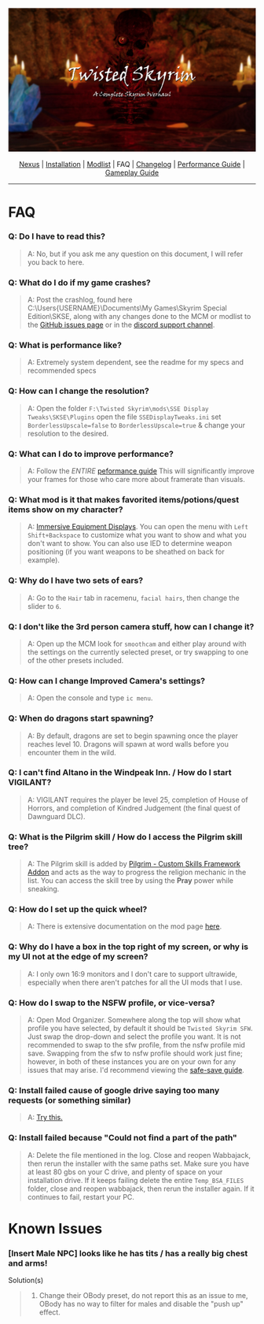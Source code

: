 ![](https://raw.githubusercontent.com/Oghma-Infinium/Twisted-Skyrim/refs/heads/main/Twisted%20Skyrim%20Logo%20(1).webp)

<p align="center">
  <a href="https://www.nexusmods.com/skyrimspecialedition/mods/87820](https://www.nexusmods.com/skyrimspecialedition/mods/132034">Nexus</a> |
  <a href="https://github.com/Oghma-Infinium/Twisted-Skyrim/blob/main/README.md">Installation</a> |
  <a href="https://loadorderlibrary.com/lists/twisted-skyrim">Modlist</a> |
  FAQ |
  <a href="https://github.com/Oghma-Infinium/Twisted-Skyrim/blob/main/CHANGELOG.md">Changelog</a> |
  <a href="https://github.com/Oghma-Infinium/Twisted-Skyrim/blob/main/Performance%20Guide.md">Performance Guide</a> |
  <a href="https://github.com/Oghma-Infinium/Twisted-Skyrim/blob/main/GAMEPLAY%20GUIDE.md">Gameplay Guide</a>
</p>

---

# FAQ

### Q: Do I have to read this?
> A: No, but if you ask me any question on this document, I will refer you back to here.

### Q: What do I do if my game crashes?
> A: Post the crashlog, found here C:\Users\{USERNAME}\Documents\My Games\Skyrim Special Edition\SKSE, along with any changes done to the MCM or modlist to the [GitHub issues page](https://github.com/Oghma-Infinium/Twisted-Skyrim/issues) or in the [discord support channel](https://discord.com/channels/1008047161281347606/1374528223706349679).

### Q: What is performance like?
> A: Extremely system dependent, see the readme for my specs and recommended specs

### Q: How can I change the resolution?
> A: Open the folder `F:\Twisted Skyrim\mods\SSE Display Tweaks\SKSE\Plugins` open the file `SSEDisplayTweaks.ini` set `BorderlessUpscale=false` to `BorderlessUpscale=true` & change your resolution to the desired.

### Q: What can I do to improve performance?
> A: Follow the _ENTIRE_ [peformance guide](https://github.com/Oghma-Infinium/Twisted-Skyrim/blob/main/Performance%20Guide.md) This will significantly improve your frames for those who care more about framerate than visuals.

### Q: What mod is it that makes favorited items/potions/quest items show on my character?
> A: [Immersive Equipment Displays](https://www.nexusmods.com/skyrimspecialedition/mods/62001). You can open the menu with `Left Shift+Backspace` to customize what you want to show and what you don't want to show. You can also use IED to determine weapon positioning (if you want weapons to be sheathed on back for example).

### Q: Why do I have two sets of ears?
> A: Go to the `Hair` tab in racemenu, `facial hairs`, then change the slider to `6`.

### Q: I don't like the 3rd person camera stuff, how can I change it?
> A: Open up the MCM look for `smoothcam` and either play around with the settings on the currently selected preset, or try swapping to one of the other presets included.

### Q: How can I change Improved Camera's settings?
> A: Open the console and type `ic menu`.

### Q: When do dragons start spawning?  
> A: By default, dragons are set to begin spawning once the player reaches level 10. Dragons will spawn at word walls before you encounter them in the wild.

### Q: I can't find Altano in the Windpeak Inn. / How do I start VIGILANT?  
> A: VIGILANT requires the player be level 25, completion of House of Horrors, and completion of Kindred Judgement (the final quest of Dawnguard DLC).

### Q: What is the Pilgrim skill / How do I access the Pilgrim skill tree?
> A: The Pilgrim skill is added by [Pilgrim - Custom Skills Framework Addon](https://www.nexusmods.com/skyrimspecialedition/mods/93913) and acts as the way to progress the religion mechanic in the list. You can access the skill tree by using the **Pray** power while sneaking.

### Q: How do I set up the quick wheel?
> A: There is extensive documentation on the mod page [here](https://www.nexusmods.com/skyrimspecialedition/mods/97345).

### Q: Why do I have a box in the top right of my screen, or why is my UI not at the edge of my screen?
> A: I only own 16:9 monitors and I don't care to support ultrawide, especially when there aren't patches for all the UI mods that I use.

### Q: How do I swap to the NSFW profile, or vice-versa?
> A: Open Mod Organizer. Somewhere along the top will show what profile you have selected, by default it should be `Twisted Skyrim SFW`. Just swap the drop-down and select the profile you want. It is not recommended to swap to the sfw profile, from the nsfw profile mid save. Swapping from the sfw to nsfw profile should work just fine; however, in both of these instances you are on your own for any issues that may arise. I'd recommend viewing the [safe-save guide](https://github.com/Oghma-Infinium/Twisted-Skyrim/blob/main/README.md#loading-your-saves-and-saving).

### Q: Install failed cause of google drive saying too many requests (or something similar)
> A: [Try this.](https://www.reddit.com/r/google/comments/nfsgal/google_drive_download_quota_limit_exceeded_bypass/)

### Q: Install failed because "Could not find a part of the path"
> A: Delete the file mentioned in the log. Close and reopen Wabbajack, then rerun the installer with the same paths set. Make sure you have at least 80 gbs on your C drive, and plenty of space on your installation drive. If it keeps failing delete the entire `Temp_BSA_FILES` folder, close and reopen wabbajack, then rerun the installer again. If it continues to fail, restart your PC. 

# Known Issues

### [Insert Male NPC] looks like he has tits / has a really big chest and arms!
Solution(s)
> 1. Change their OBody preset, do not report this as an issue to me, OBody has no way to filter for males and disable the "push up" effect.
